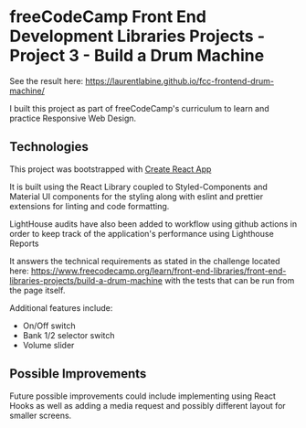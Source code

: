 # freeCodeCamp Front End Development Libraries Projects - Project 3 - Build a Drum Machine

See the result here: https://laurentlabine.github.io/fcc-frontend-drum-machine/

I built this project as part of freeCodeCamp's curriculum to learn and practice Responsive Web Design.

## Technologies

This project was bootstrapped with [Create React App](https://github.com/facebook/create-react-app)

It is built using the React Library coupled to Styled-Components and Material UI components for the styling along with eslint and prettier extensions for linting and code formatting.

LightHouse audits have also been added to workflow using github actions in order to keep track of the application's performance using Lighthouse Reports

It answers the technical requirements as stated in the challenge located here: https://www.freecodecamp.org/learn/front-end-libraries/front-end-libraries-projects/build-a-drum-machine with the tests that can be run from the page itself.

Additional features include:

* On/Off switch
* Bank 1/2 selector switch
* Volume slider

## Possible Improvements

Future possible improvements could include implementing using React Hooks as well as adding a media request and possibly different layout for smaller screens. 
